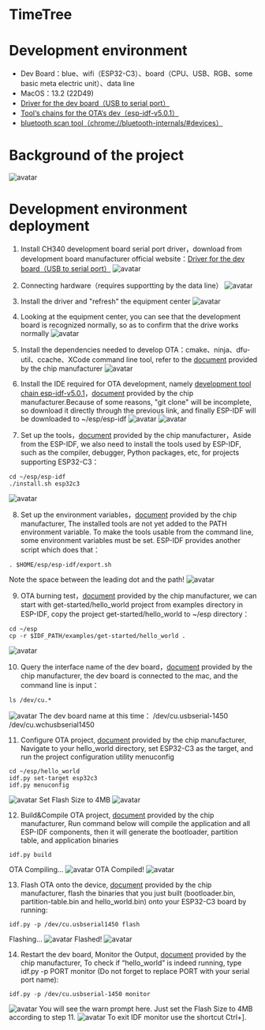 # TimeTree

# Development environment

* Dev Board：blue、wifi（ESP32-C3）、board（CPU、USB、RGB、some basic meta electric unit）、data line
* MacOS：13.2 (22D49)
* [Driver for the dev board（USB to serial port）](https://www.wch.cn/downloads/CH34XSER_MAC_ZIP.html)
* [Tool‘s chains for the OTA‘s dev（esp-idf-v5.0.1）](https://github.com/espressif/esp-idf/releases/tag/v5.0.1)
* [bluetooth scan tool（chrome://bluetooth-internals/#devices）](chrome://bluetooth-internals/#devices)

# Background of the project

![avatar](https://github.com/BlessedChild/TimeTree/blob/main/sources/项目背景.png)

# Development environment deployment

1. Install CH340 development board serial port driver，download from development board manufacturer official website：[Driver for the dev board（USB to serial port）](https://www.wch.cn/downloads/CH34XSER_MAC_ZIP.html)
![avatar](https://github.com/BlessedChild/TimeTree/blob/main/sources/USB%E8%BD%AC%E4%B8%B2%E5%8F%A3CH340.png)

2. Connecting hardware（requires supportting by the data line）
![avatar](https://github.com/BlessedChild/TimeTree/blob/main/sources/%E5%BC%80%E5%8F%91%E6%9D%BF%E9%80%9A%E7%94%B5.png)

3. Install the driver and "refresh" the equipment center
![avatar](https://github.com/BlessedChild/TimeTree/blob/main/sources/%E5%88%B7%E6%96%B0%E8%AE%BE%E5%A4%87%E4%B8%AD%E5%BF%83.png)

4. Looking at the equipment center, you can see that the development board is recognized normally, so as to confirm that the drive works normally
![avatar](https://github.com/BlessedChild/TimeTree/blob/main/sources/%E6%9F%A5%E7%9C%8B%E8%AE%BE%E5%A4%87%E4%B8%AD%E5%BF%83.png)

5. Install the dependencies needed to develop OTA：cmake、ninja、dfu-util、ccache、XCode command line tool, refer to the [document](https://docs.espressif.com/projects/esp-idf/zh_CN/v5.0.1/esp32c3/get-started/linux-macos-setup.html) provided by the chip manufacturer
![avatar](https://github.com/BlessedChild/TimeTree/blob/main/sources/安装依赖.png)

6. Install the IDE required for OTA development, namely [development tool chain esp-idf-v5.0.1](https://github.com/espressif/esp-idf/releases/tag/v5.0.1)，[document](https://docs.espressif.com/projects/esp-idf/zh_CN/v5.0.1/esp32c3/get-started/linux-macos-setup.html#esp-idf) provided by the chip manufacturer.Because of some reasons, "git clone" will be incomplete, so download it directly through the previous link, and finally ESP-IDF will be downloaded to ~/esp/esp-idf
![avatar](https://github.com/BlessedChild/TimeTree/blob/main/sources/开发工具链esp-idf-v5.0.1.png)
![avatar](https://github.com/BlessedChild/TimeTree/blob/main/sources/%E8%8E%B7%E5%8F%96ESP-IDF.png)

7. Set up the tools，[document](https://docs.espressif.com/projects/esp-idf/zh_CN/v5.0.1/esp32c3/get-started/linux-macos-setup.html#get-started-set-up-tools) provided by the chip manufacturer，Aside from the ESP-IDF, we also need to install the tools used by ESP-IDF, such as the compiler, debugger, Python packages, etc, for projects supporting ESP32-C3：
``` shell
cd ~/esp/esp-idf
./install.sh esp32c3
```
![avatar](https://github.com/BlessedChild/TimeTree/blob/main/sources/设置工具.png)

8. Set up the environment variables，[document](https://docs.espressif.com/projects/esp-idf/en/v5.0.1/esp32c3/get-started/linux-macos-setup.html#step-4-set-up-the-environment-variables) provided by the chip manufacturer, The installed tools are not yet added to the PATH environment variable. To make the tools usable from the command line, some environment variables must be set. ESP-IDF provides another script which does that：
``` shell
. $HOME/esp/esp-idf/export.sh
```
Note the space between the leading dot and the path!
![avatar](https://github.com/BlessedChild/TimeTree/blob/main/sources/设置环境变量.png)

9. OTA burning test，[document](https://docs.espressif.com/projects/esp-idf/en/v5.0.1/esp32c3/get-started/linux-macos-setup.html#start-a-project) provided by the chip manufacturer, we can start with get-started/hello_world project from examples directory in ESP-IDF, copy the project get-started/hello_world to ~/esp directory：
``` shell
cd ~/esp
cp -r $IDF_PATH/examples/get-started/hello_world .
```
![avatar](https://github.com/BlessedChild/TimeTree/blob/main/sources/OTA烧录测试.png)

10. Query the interface name of the dev board，[document](https://docs.espressif.com/projects/esp-idf/en/v5.0.1/esp32c3/get-started/establish-serial-connection.html) provided by the chip manufacturer, the dev board is connected to the mac, and the command line is input：
``` shell
ls /dev/cu.*
```
![avatar](https://github.com/BlessedChild/TimeTree/blob/main/sources/查询开发板名称.png)
The dev board name at this time：
/dev/cu.usbserial-1450
/dev/cu.wchusbserial1450

11. Configure OTA project, [document](https://docs.espressif.com/projects/esp-idf/en/v5.0.1/esp32c3/get-started/linux-macos-setup.html#configure-your-project) provided by the chip manufacturer, Navigate to your hello_world directory, set ESP32-C3 as the target, and run the project configuration utility menuconfig
``` shell
cd ~/esp/hello_world
idf.py set-target esp32c3
idf.py menuconfig
```
![avatar](https://github.com/BlessedChild/TimeTree/blob/main/sources/menucongfig.png)
Set Flash Size to 4MB
![avatar](https://github.com/BlessedChild/TimeTree/blob/main/sources/menucongfig-4MB.png)

12. Build&Compile OTA project, [document](https://docs.espressif.com/projects/esp-idf/en/v5.0.1/esp32c3/get-started/linux-macos-setup.html#build-the-project) provided by the chip manufacturer, Run command below will compile the application and all ESP-IDF components, then it will generate the bootloader, partition table, and application binaries
``` shell
idf.py build
```
OTA Compiling...
![avatar](https://github.com/BlessedChild/TimeTree/blob/main/sources/OTA编译中.png)
OTA Compiled!
![avatar](https://github.com/BlessedChild/TimeTree/blob/main/sources/OTA编译完成.png)

13. Flash OTA onto the device, [document](https://docs.espressif.com/projects/esp-idf/en/v5.0.1/esp32c3/get-started/linux-macos-setup.html#flash-onto-the-device) provided by the chip manufacturer, flash the binaries that you just built (bootloader.bin, partition-table.bin and hello_world.bin) onto your ESP32-C3 board by running:
``` shell
idf.py -p /dev/cu.usbserial1450 flash
```
Flashing...
![avatar](https://github.com/BlessedChild/TimeTree/blob/main/sources/OTA烧录到设备过程.png)
Flashed!
![avatar](https://github.com/BlessedChild/TimeTree/blob/main/sources/OTA烧录到设备完成.png)

14. Restart the dev board, Monitor the Output, [document](https://docs.espressif.com/projects/esp-idf/en/v5.0.1/esp32c3/get-started/linux-macos-setup.html#monitor-the-output) provided by the chip manufacturer, To check if “hello_world” is indeed running, type idf.py -p PORT monitor (Do not forget to replace PORT with your serial port name):
``` shell
idf.py -p /dev/cu.usbserial-1450 monitor
```
![avatar](https://github.com/BlessedChild/TimeTree/blob/main/sources/OTA监控开发板输出.png)
You will see the warn prompt here. Just set the Flash Size to 4MB according to step 11.
![avatar](https://github.com/BlessedChild/TimeTree/blob/main/sources/OTA监控开发板输出.png)
To exit IDF monitor use the shortcut Ctrl+].
